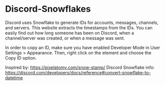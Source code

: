 # Discord-Snowflakes

Discord uses Snowflake to generate IDs for accounts, messages, channels, and servers. This website extracts the timestamps from the IDs. You can easily find out how long someone has been on Discord, when a channel/server was created, or when a message was sent.

In order to copy an ID, make sure you have enabled Developer Mode in User Settings > Appearance. Then, right click on the element and choose the Copy ID option.

Inspired by: https://pixelatomy.com/snow-stamp/
Discord Snowflake info: https://discord.com/developers/docs/reference#convert-snowflake-to-datetime
